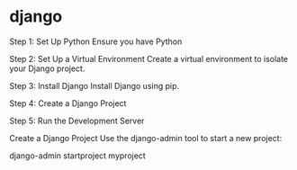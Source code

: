 # django

Step 1: Set Up Python
Ensure you have Python

Step 2: Set Up a Virtual Environment 
Create a virtual environment to isolate your Django project.

Step 3: Install Django
Install Django using pip.

Step 4: Create a Django Project

Step 5: Run the Development Server



Create a Django Project
Use the django-admin tool to start a new project:

django-admin startproject myproject
